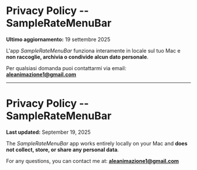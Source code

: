 # Privacy Policy -- SampleRateMenuBar

**Ultimo aggiornamento:** 19 settembre 2025

L'app *SampleRateMenuBar* funziona interamente in locale sul tuo Mac e
**non raccoglie, archivia o condivide alcun dato personale**.

Per qualsiasi domanda puoi contattarmi via email:
**aleanimazione1@gmail.com**

------------------------------------------------------------------------

# Privacy Policy -- SampleRateMenuBar

**Last updated:** September 19, 2025

The *SampleRateMenuBar* app works entirely locally on your Mac and
**does not collect, store, or share any personal data**.

For any questions, you can contact me at: **aleanimazione1@gmail.com**

